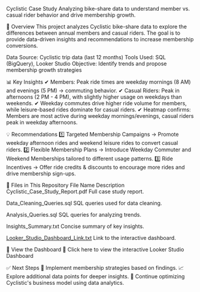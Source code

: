 Cyclistic Case Study
Analyzing bike-share data to understand member vs. casual rider behavior and drive membership growth.

📌 Overview
This project analyzes Cyclistic bike-share data to explore the differences between annual members and casual riders. The goal is to provide data-driven insights and recommendations to increase membership conversions.

Data Source: Cyclistic trip data (last 12 months)
Tools Used: SQL (BigQuery), Looker Studio
Objective: Identify trends and propose membership growth strategies

📊 Key Insights
✔ Members: Peak ride times are weekday mornings (8 AM) and evenings (5 PM) → commuting behavior.
✔ Casual Riders: Peak in afternoons (2 PM - 4 PM), with slightly higher usage on weekdays than weekends.
✔ Weekday commutes drive higher ride volume for members, while leisure-based rides dominate for casual riders.
✔ Heatmap confirms: Members are most active during weekday mornings/evenings, casual riders peak in weekday afternoons.

💡 Recommendations
1️⃣ Targeted Membership Campaigns → Promote weekday afternoon rides and weekend leisure rides to convert casual riders.
2️⃣ Flexible Membership Plans → Introduce Weekday Commuter and Weekend Memberships tailored to different usage patterns.
3️⃣ Ride Incentives → Offer ride credits & discounts to encourage more rides and drive membership sign-ups.

📂 Files in This Repository
File Name	Description
Cyclistic_Case_Study_Report.pdf	Full case study report.

Data_Cleaning_Queries.sql	SQL queries used for data cleaning.

Analysis_Queries.sql	SQL queries for analyzing trends.

Insights_Summary.txt	Concise summary of key insights.

[Looker_Studio_Dashboard_Link.txt](https://lookerstudio.google.com/s/kZaDim4jGog
)	Link to the interactive dashboard.

🔗 View the Dashboard
🔗 Click here to view the interactive Looker Studio Dashboard

✅ Next Steps
📌 Implement membership strategies based on findings.
📈 Explore additional data points for deeper insights.
🚀 Continue optimizing Cyclistic's business model using data analytics.
